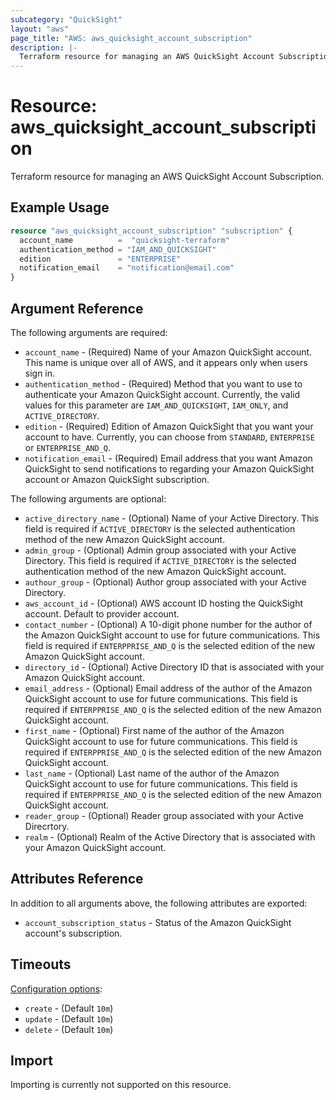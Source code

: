 ```yaml
---
subcategory: "QuickSight"
layout: "aws"
page_title: "AWS: aws_quicksight_account_subscription"
description: |-
  Terraform resource for managing an AWS QuickSight Account Subscription.
---
```


# Resource: aws_quicksight_account_subscription

Terraform resource for managing an AWS QuickSight Account Subscription.

## Example Usage

```terraform
resource "aws_quicksight_account_subscription" "subscription" {
  account_name          =  "quicksight-terraform"
  authentication_method = "IAM_AND_QUICKSIGHT"
  edition               = "ENTERPRISE"
  notification_email    = "notification@email.com"
}
```

## Argument Reference

The following arguments are required:

* `account_name` - (Required) Name of your Amazon QuickSight account. This name is unique over all of AWS, and it appears only when users sign in.
* `authentication_method` - (Required) Method that you want to use to authenticate your Amazon QuickSight account. Currently, the valid values for this parameter are `IAM_AND_QUICKSIGHT`, `IAM_ONLY`, and `ACTIVE_DIRECTORY`.
* `edition` - (Required) Edition of Amazon QuickSight that you want your account to have. Currently, you can choose from `STANDARD`, `ENTERPRISE` or `ENTERPRISE_AND_Q`.
* `notification_email` - (Required) Email address that you want Amazon QuickSight to send notifications to regarding your Amazon QuickSight account or Amazon QuickSight subscription.

The following arguments are optional:

* `active_directory_name` - (Optional) Name of your Active Directory. This field is required if `ACTIVE_DIRECTORY` is the selected authentication method of the new Amazon QuickSight account.
* `admin_group` - (Optional) Admin group associated with your Active Directory. This field is required if `ACTIVE_DIRECTORY` is the selected authentication method of the new Amazon QuickSight account.
* `authour_group` - (Optional) Author group associated with your Active Directory.
* `aws_account_id` - (Optional) AWS account ID hosting the QuickSight account. Default to provider account.
* `contact_number` - (Optional) A 10-digit phone number for the author of the Amazon QuickSight account to use for future communications. This field is required if `ENTERPPRISE_AND_Q` is the selected edition of the new Amazon QuickSight account.
* `directory_id` - (Optional) Active Directory ID that is associated with your Amazon QuickSight account.
* `email_address` - (Optional) Email address of the author of the Amazon QuickSight account to use for future communications. This field is required if `ENTERPPRISE_AND_Q` is the selected edition of the new Amazon QuickSight account.
* `first_name` - (Optional) First name of the author of the Amazon QuickSight account to use for future communications. This field is required if `ENTERPPRISE_AND_Q` is the selected edition of the new Amazon QuickSight account.
* `last_name` - (Optional) Last name of the author of the Amazon QuickSight account to use for future communications. This field is required if `ENTERPPRISE_AND_Q` is the selected edition of the new Amazon QuickSight account.
* `reader_group` - (Optional) Reader group associated with your Active Direcrtory.
* `realm` - (Optional) Realm of the Active Directory that is associated with your Amazon QuickSight account.

## Attributes Reference

In addition to all arguments above, the following attributes are exported:

* `account_subscription_status` - Status of the Amazon QuickSight account's subscription.

## Timeouts

[Configuration options](https://developer.hashicorp.com/terraform/language/resources/syntax#operation-timeouts):

* `create` - (Default `10m`)
* `update` - (Default `10m`)
* `delete` - (Default `10m`)

## Import

Importing is currently not supported on this resource.
